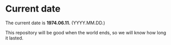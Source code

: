 # Current date

The current date is **1974.06.11.** (YYYY.MM.DD.)

This repository will be good when the world ends, so we will know how long it lasted.